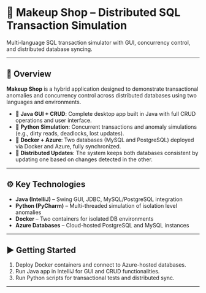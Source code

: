 # 💄 Makeup Shop – Distributed SQL Transaction Simulation

Multi-language SQL transaction simulator with GUI, concurrency control, and distributed database syncing.

---

## 📌 Overview

**Makeup Shop** is a hybrid application designed to demonstrate transactional anomalies and concurrency control across distributed databases using two languages and environments.

- 🧠 **Java GUI + CRUD**: Complete desktop app built in Java with full CRUD operations and user interface.
- 🐍 **Python Simulation**: Concurrent transactions and anomaly simulations (e.g., dirty reads, deadlocks, lost updates).
- 🐳 **Docker + Azure**: Two databases (MySQL and PostgreSQL) deployed via Docker and Azure, fully synchronized.
- 🔁 **Distributed Updates**: The system keeps both databases consistent by updating one based on changes detected in the other.

---

## ⚙️ Key Technologies

- **Java (IntelliJ)** – Swing GUI, JDBC, MySQL/PostgreSQL integration
- **Python (PyCharm)** – Multi-threaded simulation of isolation level anomalies
- **Docker** – Two containers for isolated DB environments
- **Azure Databases** – Cloud-hosted PostgreSQL and MySQL instances

---

## ▶️ Getting Started

1. Deploy Docker containers and connect to Azure-hosted databases.
2. Run Java app in IntelliJ for GUI and CRUD functionalities.
3. Run Python scripts for transactional tests and distributed sync.

---


